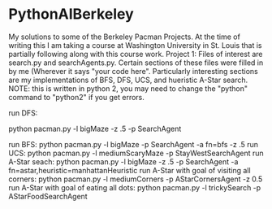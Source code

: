 # PythonAIBerkeley

My solutions to some of the Berkeley Pacman Projects. At the time of writing this I am taking a course at Washington University in St. Louis that is partially following along with this course work.
Project 1: Files of interest are search.py and searchAgents.py. Certain sections of these files were filled in by me (Wherever it says "your code here". Particularly interesting sections are my implementations of BFS, DFS, UCS, and hueristic A-Star search.
NOTE: this is written in python 2, you may need to change the "python" command to "python2" if you get errors.

run DFS:
<p>python pacman.py -l bigMaze -z .5 -p SearchAgent</p>
run BFS:
python pacman.py -l bigMaze -p SearchAgent -a fn=bfs -z .5
run UCS:
python pacman.py -l mediumScaryMaze -p StayWestSearchAgent
run A-Star seach:
python pacman.py -l bigMaze -z .5 -p SearchAgent -a fn=astar,heuristic=manhattanHeuristic 
run A-Star with goal of visiting all corners:
python pacman.py -l mediumCorners -p AStarCornersAgent -z 0.5
run A-Star with goal of eating all dots:
python pacman.py -l trickySearch -p AStarFoodSearchAgent


